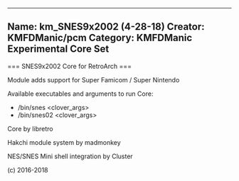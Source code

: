 -----------------------
Name: km_SNES9x2002 (4-28-18)
Creator: KMFDManic/pcm
Category: KMFDManic Experimental Core Set
-----------------------
=== SNES9x2002 Core for RetroArch ===

Module adds support for Super Famicom / Super Nintendo

Available executables and arguments to run Core:
- /bin/snes <rom> <clover_args>
- /bin/snes02 <rom> <clover_args>

Core by libretro

Hakchi module system by madmonkey

NES/SNES Mini shell integration by Cluster

(c) 2016-2018
